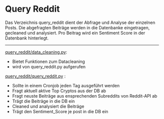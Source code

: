 # Query Reddit 
Das Verzeichnis query_reddit dient der Abfrage und Analyse der einzelnen Posts.
Die abgefragten Beiträge werden in die Datenbanke eingetragen, gecleaned und analysiert.
Pro Beitrag wird ein Sentiment Score in der Datenbank hinterlegt.
* * *

[query_reddit/data_cleaning.py](data_cleaning.py): 
- Bietet Funktionen zum Datacleaning
- wird von query_reddit.py aufgerufen

[query_reddit/query_reddit.py](query_reddit.py)  :
- Sollte in einem Cronjob jeden Tag ausgeführt werden
- Fragt aktuell aktive Top Cryptos aus der DB ab
- Fragt neuste Beiträge aus ensprechenden Subreddits von Reddit-API ab
- Trägt die Beiträge in die DB ein
- Cleaned und analysiert die Beiträge
- Trägt den Sentiment_Score je post in die DB ein
